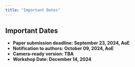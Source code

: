```yaml
---
title: "Important Dates"
---
```


## Important Dates

* **Paper submission deadline: September 23, 2024, AoE**
* **Notification to authors: October 09, 2024, AoE**
* **Camera-ready version: TBA**
* **Workshop Date: December 14, 2024**



